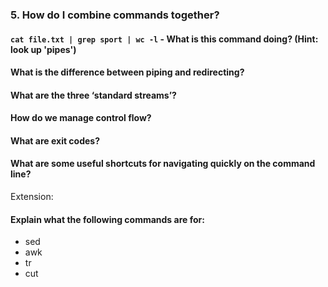 ### 5. How do I combine commands together?
#### `cat file.txt | grep sport | wc -l` - What is this command doing? (Hint: look up 'pipes')
#### What is the difference between piping and redirecting?
#### What are the three ‘standard streams’?
#### How do we manage control flow?
#### What are exit codes?
#### What are some useful shortcuts for navigating quickly on the command line?

Extension:
#### Explain what the following commands are for:
* sed
* awk
* tr
* cut